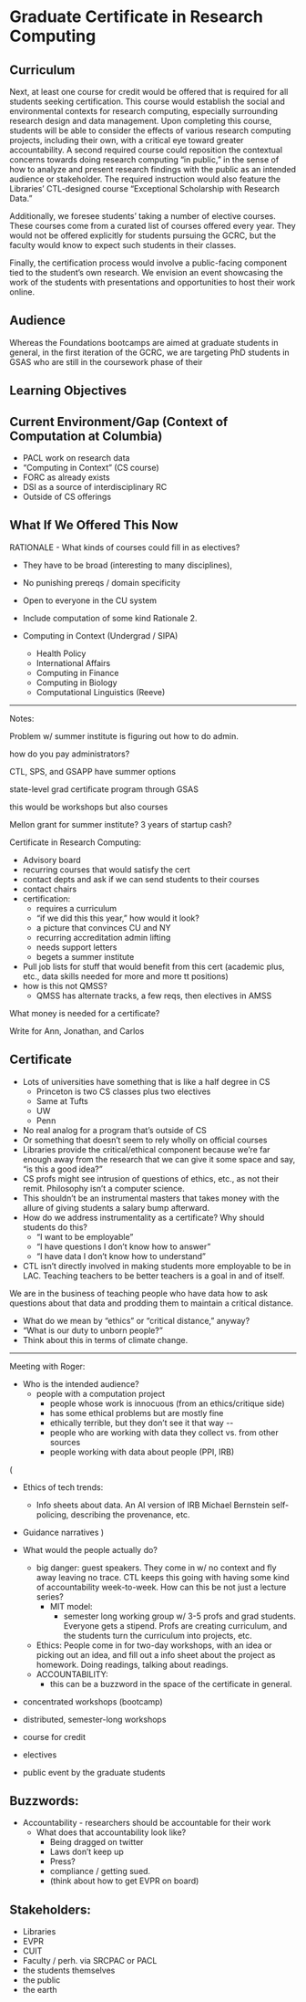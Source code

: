 ﻿# Graduate Certificate in Research Computing


## Curriculum


Next, at least one course for credit would be offered that is required for all
students seeking certification. This course would establish the social and
environmental contexts for research computing, especially surrounding research
design and data management. Upon completing this course, students will be able
to consider the effects of various research computing projects, including
their own, with a critical eye toward greater accountability. A second
required course could reposition the contextual concerns towards doing
research computing “in public,” in the sense of how to analyze and present
research findings with the public as an intended audience or stakeholder.
The required instruction would also feature the Libraries’ CTL-designed course
“Exceptional Scholarship with Research Data.”


Additionally, we foresee students’ taking a number of elective courses. These
courses come from a curated list of courses offered every year. They would not
be offered explicitly for students pursuing the GCRC, but the faculty would
know to expect such students in their classes.


Finally, the certification process would involve a public-facing component
tied to the student’s own research. We envision an event showcasing the work
of the students with presentations and opportunities to host their work
online.


## Audience


Whereas the Foundations bootcamps are aimed at graduate students in general,
in the first iteration of the GCRC, we are targeting PhD students in GSAS who
are still in the coursework phase of their


## Learning Objectives


## Current Environment/Gap (Context of Computation at Columbia)


- PACL work on research data
- “Computing in Context” (CS course)
- FORC as already exists
- DSI as a source of interdisciplinary RC
- Outside of CS offerings






## What If We Offered This Now




RATIONALE - 
What kinds of courses could fill in as electives?
* They have to be broad (interesting to many disciplines), 
* No punishing prereqs / domain specificity
* Open to everyone in the CU system
* Include computation of some kind
Rationale 2.



* Computing in Context (Undergrad / SIPA)
   * Health Policy
   * International Affairs
   * Computing in Finance
   * Computing in Biology
   * Computational Linguistics (Reeve)



---


Notes:


Problem w/ summer institute is figuring out how to do admin.


how do you pay administrators?


CTL, SPS, and GSAPP have summer options


state-level grad certificate program through GSAS


this would be workshops but also courses


Mellon grant for summer institute? 3 years of startup cash?


Certificate in Research Computing:


* Advisory board
* recurring courses that would satisfy the cert
* contact depts and ask if we can send students to their courses
* contact chairs
* certification:
  * requires a curriculum
  * “if we did this this year,” how would it look?
  * a picture that convinces CU and NY
  * recurring accreditation admin lifting
  * needs support letters
  * begets a summer institute
* Pull job lists for stuff that would benefit from this cert (academic plus,
  etc., data skills needed for more and more tt positions)
* how is this not QMSS?
   * QMSS has alternate tracks, a few reqs, then electives in AMSS


What money is needed for a certificate?


Write for Ann, Jonathan, and Carlos


## Certificate


* Lots of universities have something that is like a half degree in CS
  * Princeton is two CS classes plus two electives
  * Same at Tufts
  * UW
  * Penn
* No real analog for a program that’s outside of CS
* Or something that doesn’t seem to rely wholly on official courses
* Libraries provide the critical/ethical component because we’re far enough
  away from the research that we can give it some space and say, “is this a
  good idea?”
* CS profs might see intrusion of questions of ethics, etc., as not their
  remit. Philosophy isn’t a computer science.
* This shouldn’t be an instrumental masters that takes money with the allure
  of giving students a salary bump afterward.
* How do we address instrumentality as a certificate? Why should students do
  this?
  * “I want to be employable”
  * “I have questions I don’t know how to answer”
  * “I have data I don’t know how to understand”
* CTL isn’t directly involved in making students more employable to be in LAC.
  Teaching teachers to be better teachers is a goal in and of itself.
 
We are in the business of teaching people who have data how to ask questions about that data and prodding them to maintain a critical distance.


* What do we mean by “ethics” or “critical distance,” anyway?
* “What is our duty to unborn people?”
* Think about this in terms of climate change.


---


Meeting with Roger:


* Who is the intended audience?
  * people with a computation project
    * people whose work is innocuous (from an ethics/critique side)
    * has some ethical problems but are mostly fine
    * ethically terrible, but they don’t see it that way
    --
    * people who are working with data they collect vs. from other sources
    * people working with data about people (PPI, IRB)


(
* Ethics of tech trends:
  * Info sheets about data. An AI version of IRB Michael Bernstein
    self-policing, describing the provenance, etc.
 
* Guidance narratives
)


* What would the people actually do?
  * big danger: guest speakers. They come in w/ no context and fly away
    leaving no trace. CTL keeps this going with having some kind of
    accountability week-to-week. How can this be not just a lecture series?
    * MIT model:
      * semester long working group w/ 3-5 profs and grad students. Everyone
        gets a stipend. Profs are creating curriculum, and the students turn
        the curriculum into projects, etc.
  * Ethics: People come in for two-day workshops, with an idea or picking out
    an idea, and fill out a info sheet about the project as homework. Doing
    readings, talking about readings.
  * ACCOUNTABILITY:
    * this can be a buzzword in the space of the certificate in general.


* concentrated workshops (bootcamp)
* distributed, semester-long workshops
* course for credit
* electives
* public event by the graduate students


## Buzzwords:
  * Accountability - researchers should be accountable for their work
    * What does that accountability look like?
      * Being dragged on twitter
      * Laws don’t keep up
      * Press?
      * compliance / getting sued.
      * (think about how to get EVPR on board)


## Stakeholders:
  * Libraries
  * EVPR
  * CUIT
  * Faculty / perh. via SRCPAC or PACL
  * the students themselves
  * the public
  * the earth
